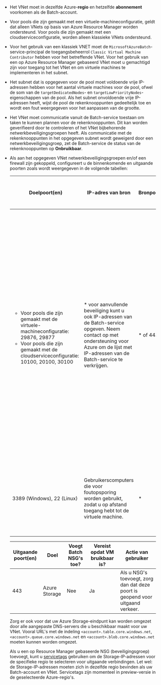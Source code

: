 - Het VNet moet in dezelfde Azure-**regio** en hetzelfde **abonnement** voorkomen als de Batch-account.

- Voor pools die zijn gemaakt met een virtuele-machineconfiguratie, geldt dat alleen VNets op basis van Azure Resource Manager worden ondersteund. Voor pools die zijn gemaakt met een cloudserviceconfiguratie, worden alleen klassieke VNets ondersteund. 
  
- Voor het gebruik van een klassiek VNET moet de `MicrosoftAzureBatch`-service-principal de toegangsbeheerrol `Classic Virtual Machine Contributor` hebben voor het betreffende VNet. Voor het gebruik van een op Azure Resource Manager gebaseerd VNet moet u gemachtigd zijn voor toegang tot het VNet en om virtuele machines te implementeren in het subnet.

- Het subnet dat is opgegeven voor de pool moet voldoende vrije IP-adressen hebben voor het aantal virtuele machines voor de pool, ofwel de som van de `targetDedicatedNodes`- en `targetLowPriorityNodes`-eigenschappen van de pool. Als het subnet onvoldoende vrije IP-adressen heeft, wijst de pool de rekenknooppunten gedeeltelijk toe en wordt een fout weergegeven voor het aanpassen van de grootte. 

- Het VNet moet communicatie vanuit de Batch-service toestaan om taken te kunnen plannen voor de rekenknooppunten. Dit kan worden geverifieerd door te controleren of het VNet bijbehorende netwerkbeveiligingsgroepen heeft. Als communicatie met de rekenknooppunten in het opgegeven subnet wordt geweigerd door een netwerkbeveiligingsgroep, zet de Batch-service de status van de rekenknooppunten op **Onbruikbaar**. 

- Als aan het opgegeven VNet netwerkbeveiligingsgroepen en/of een firewall zijn gekoppeld, configureert u de binnenkomende en uitgaande poorten zoals wordt weergegeven in de volgende tabellen:


  |    Doelpoort(en)    |    IP-adres van bron      |   Bronpoort    |    Voegt Batch NSG's toe?    |    Vereist opdat VM bruikbaar is?    |    Actie van gebruiker   |
  |---------------------------|---------------------------|----------------------------|----------------------------|-------------------------------------|-----------------------|
  |   <ul><li>Voor pools die zijn gemaakt met de virtuele-machineconfiguratie: 29876, 29877</li><li>Voor pools die zijn gemaakt met de cloudserviceconfiguratie: 10100, 20100, 30100</li></ul>        |    * voor aanvullende beveiliging kunt u ook IP-adressen van de Batch-service opgeven. Neem contact op met ondersteuning voor Azure om de lijst met IP-adressen van de Batch-service te verkrijgen. | * of 443 |    Ja. Batch voegt NSG's toe op het niveau van netwerkinterfaces (NIC) die zijn gekoppeld aan virtuele machines. Deze NSG's staan alleen verkeer vanuit IP-adressen van Batch-servicerollen toe. Zelfs als u deze poorten opent voor het gehele web, wordt het verkeer geblokkeerd op de NIC. |    Ja  |  U hoeft geen NSG op te geven, want Batch staat alleen Batch-IP-adressen toe. <br /><br /> Als u toch een NSG opgeeft, zorg dan dat deze poorten zijn geopend voor inkomend verkeer. <br /><br /> Als u * opgeeft als de bron-IP in uw NSG, voegt Batch nog steeds NSG's toe op het niveau van de NIC die is gekoppeld aan virtuele machines. |
  |    3389 (Windows), 22 (Linux)               |    Gebruikerscomputers die voor foutopsporing worden gebruikt, zodat u op afstand toegang hebt tot de virtuele machine.    |   *  | Nee                                    |    Nee                    |    Voeg NSG's toe als u externe toegang (RDP of SSH) tot de virtuele machine wilt toestaan.   |                                


  |    Uitgaande poort(en)    |    Doel    |    Voegt Batch NSG's toe?    |    Vereist opdat VM bruikbaar is?    |    Actie van gebruiker    |
  |------------------------|-------------------|----------------------------|-------------------------------------|------------------------|
  |    443    |    Azure Storage    |    Nee    |    Ja    |    Als u NSG's toevoegt, zorg dan dat deze poort is geopend voor uitgaand verkeer.    |

   Zorg er ook voor dat uw Azure Storage-eindpunt kan worden omgezet door alle aangepaste DNS-servers die u beschikbaar maakt voor uw VNet. Vooral URL's met de indeling `<account>.table.core.windows.net`, `<account>.queue.core.windows.net` en `<account>.blob.core.windows.net` moeten kunnen worden omgezet. 

   Als u een op Resource Manager gebaseerde NSG (beveiligingsgroep) toevoegt, kunt u [servicetags](../articles/virtual-network/security-overview.md#service-tags) gebruiken om de Storage-IP-adressen voor de specifieke regio te selecteren voor uitgaande verbindingen. Let wel: de Storage-IP-adressen moeten zich in dezelfde regio bevinden als uw Batch-account en VNet. Servicetags zijn momenteel in preview-versie in de geselecteerde Azure-regio's.